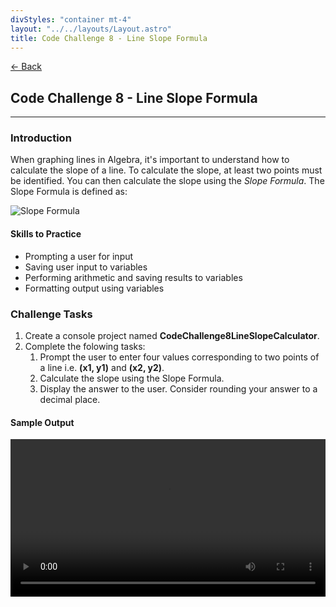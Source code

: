 ```yaml
---
divStyles: "container mt-4"
layout: "../../layouts/Layout.astro"
title: Code Challenge 8 - Line Slope Formula
---
```


[← Back](/code-challenges/)

## Code Challenge 8 - Line Slope Formula

---

### Introduction

When graphing lines in Algebra, it's important to understand how to calculate the slope of a line. To calculate the slope, at least two points must be identified. You can then calculate the slope using the _Slope Formula_. The Slope Formula is defined as:

<div class="my-5">

![Slope Formula](/courses/code-challenges/slope-formula.png)

</div>

#### Skills to Practice

- Prompting a user for input
- Saving user input to variables
- Performing arithmetic and saving results to variables
- Formatting output using variables

### Challenge Tasks

1. Create a console project named **CodeChallenge8LineSlopeCalculator**.
2. Complete the folowing tasks:
   1. Prompt the user to enter four values corresponding to two points of a line i.e. **(x1, y1)** and **(x2, y2)**.
   2. Calculate the slope using the Slope Formula.
   3. Display the answer to the user. Consider rounding your answer to a decimal place.

#### Sample Output

<div class="row">
    <div class="col-sm-12 col-xl-10 offset-xl-1">
        <video src="/courses/code-challenges/code-challenge-8-sample.mp4" autoplay loop width="100%"></video>
    </div>
</div>
